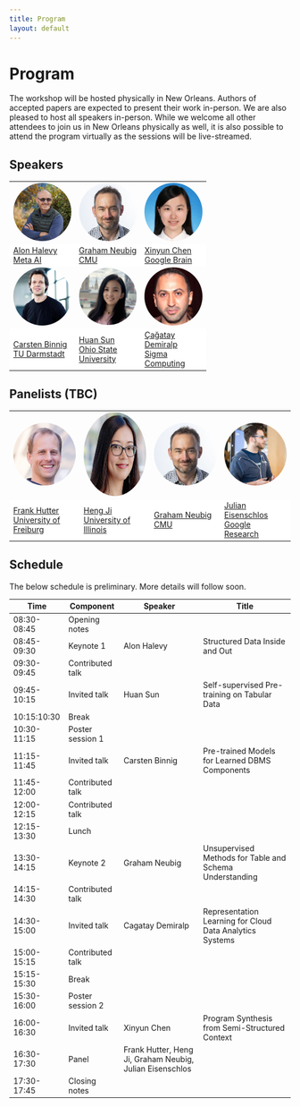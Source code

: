 ```yaml
---
title: Program
layout: default
---
```


# Program

The workshop will be hosted physically in New Orleans. Authors of accepted papers are expected to present their work in-person. We are also pleased to host all speakers in-person. While we welcome all other attendees to join us in New Orleans physically as well, it is also possible to attend the program virtually as the sessions will be live-streamed.

## Speakers
<!-- We are pleased to host the following speakers:
<a href="https://ai.facebook.com/people/alon-halevy/" target="blank">Alon Halevy (keynote)</a>, Meta AI
    <details><summary>Bio</summary>
        Alon Halevy has been a Director at Facebook AI since August 2019. He works on Affective Computing and on data management for artificial intelligence, including the combination of neural and symbolic techniques for data management. Prior to Facebook, he was the CEO of Megagon Labs (2015-2018) and led the Structured Data Research Group at Google Research (2005-2015), where they developed WebTables and Google Fusion Tables. From 1998-2005 he was a professor at the University of Washington, where he founded the database group. Before that, he was at AT&T Bell Labs (and AT&T Labs) (1993-1997). He founded two startups, Nimble Technology and Transformic Inc. (acquired by Google in 2005). He received his Ph.D in Computer Science from Stanford in 1993 and his Bachelors in Computer Science and Mathematics from the Hebrew University of Jerusalem in 1988. He has authored two books: The Infinite Emotions of Coffee (December, 2011) and Principles of Data Integration (with AnHai Doan and Zack Ives, published in 2012). He is a Fellow of the ACM and a recipient of the PECASE Award and Sloan Fellowship. He and his co-authors received VLDB 10-year Best Paper Awards for their 2008 paper on WebTables and for their 1996 paper on the Information Manifold Data Integration System.
    </details>
<a href="http://www.phontron.com/" target="blank">Graham Neubig (keynote)</a>, Carnegie Mellon University
    <details><summary>Bio</summary>
    Graham Neubig is an associate professor at the Language Technologies Institute of Carnegie Mellon University. His research focuses on multilingual natural language processing, natural language interfaces to computers, and machine learning methods for NLP, with the final goal of every person in the world being able to communicate with each-other, and with computers in their own language. He also contributes to making NLP research more accessible through open publishing of research papers, advanced NLP course materials and video lectures, and open-source software, all of which are available on his web site.
    </details>
<a href="https://www.informatik.tu-darmstadt.de/datamanagement/datamanagement/index.en.jsp" target="blank">Carsten Binnig</a>, TU Darmstadt
    <details><summary>Bio</summary>
    Carsten Binnig is a Full Professor in the Computer Science department at at TU Darmstadt and an Adjunct Associate Professor in the Computer Science department at Brown University. Carsten received his PhD at the University of Heidelberg in 2008. Afterwards, he spent time as a postdoctoral researcher in the Systems Group at ETH Zurich and at SAP working on in-memory databases. Currently, his research focus is on the design of scalable data management systems, databases and modern hardware as well as machine learning for scalable systems. His work has been awarded with a Google Faculty Award, as well as multiple best paper and best demo awards for his research.
    </details>
<a href="https://www.microsoft.com/en-us/research/people/beichen/" target="blank">Bei Chen</a>, Microsoft Research
    <details><summary>Bio</summary>
    Bei Chen (陈蓓) is a senior researcher at Microsoft Research Asia. She joined Microsoft in 2017 after receiving her Ph.D. degree from Department of Computer Science and Technology in Tsinghua University. Her research interests are primarily on machine learning and its applications in natural language processing and data mining, especially latent feature models, probabilistic graphical models, Bayesian nonparametrics, reinforcement learning and deep learning.
    </details>
<a href="https://hci.stanford.edu/~cagatay/" target="blank">Çağatay Demiralp</a>, Sigma Computing
    <details><summary>Bio</summary>
    Çağatay is Chief Research Scientist at Sigma Computing. Previously, he was a senior research scientist at Megagon Labs, a visiting researcher with the data systems group at MIT CSAIL, and a research staff member at IBM Research. Between 2012-2014, he was a postdoctoral scholar at Stanford and member of IDL at the University of Washington. Çağatay obtained his PhD from Brown University and also co-founded Fitnescity, a startup providing easy access and data analytics for wellness lab tests.
    His current research focuses on solving problems at the intersection of Data Systems + Artificial Intelligence + Human-Computer Interaction at scale.
    </details>
<a href="http://web.cse.ohio-state.edu/~sun.397/" target="blank">Huan Sun</a>, Ohio State University
    <details><summary>Bio</summary>
    Huan Sun is an assistant professor in the Department of Computer Science
    and Engineering at the Ohio State University. She was a visiting scientist at
    the University of Washington in the first half of 2016, and received a Ph.D.
    in Computer Science from University of California, Santa Barbara (2015)
    and a B.S. in EEIS from the University of Science and Technology of China
    (2010). Her research interests lie in data mining and machine learning, with
    emphasis on question answering, text mining and understanding, network
    analysis, and human behavior understanding. Huan received the SIGKDD
    Ph.D. Dissertation Runner-Up Award (2016), the honor of being MIT EECS
    Rising Stars (2015), the UC Regents’ Special Fellowship (2010, 2014), and
    the CS Ph.D. Progress Award (2014).
    </details>
<a href="https://jungyhuk.github.io/" target="blank">Xinyun Chen</a>, Google Brain
    <details><summary>Bio</summary>
    Xinyun Chen is a senior research scientist at Google Brain. She obtained her Ph.D. degree at UC Berkeley, working with Prof. Dawn Song. Her research lies at the intersection of deep learning, programming languages, and security. Her recent research focuses on neural program synthesis and adversarial machine learning. She received the Facebook Fellowship in 2020, and Rising Stars in Machine Learning in 2021. Her work SpreadsheetCoder for spreadsheet formula prediction was integrated into Google Sheets, and she was part of the AlphaCode team when she interned at DeepMind.
    </details> -->


<table border="0" style="border:none; border-collapse:collapse; width: 70%; cellspacing:0; cellpadding:0" >
    <tr style="border:none"  align="left">
      <td style="border:none" width="33%"><a href="https://ai.facebook.com/people/alon-halevy/" target="blank"><img src="assets/ah.jpg" width="150px" align="bottom" style="border-radius: 50%"></a></td>
      <td style="border:none" width="33%"><a href="http://www.phontron.com/" target="blank"><img src="assets/gn.jpg" width="150px" align="bottom" style="border-radius: 50%"></a></td>
      <td style="border:none" width="33%"><a href="https://jungyhuk.github.io/" target="blank"><img src="assets/xc.jpg" width="150px" align="bottom" style="border-radius: 50%"></a></td>   
    </tr>
    <tr style="border:none" align="left">
      <td style="border:none" bgcolor="white"><a href="https://ai.facebook.com/people/alon-halevy/" target="blank">Alon Halevy<br>Meta AI</a></td>
      <td style="border:none" bgcolor="white"><a href="http://www.phontron.com/" target="blank">Graham Neubig<br>CMU</a></td>
      <td style="border:none" bgcolor="white"><a href="https://jungyhuk.github.io/" target="blank">Xinyun Chen<br>Google Brain</a></td>
    </tr>
    <tr style="border:none" align="left">
      <td style="border:none" width="33%"><a href="https://www.informatik.tu-darmstadt.de/fb20/organisation_fb20/professuren_und_gruppenleitungen/fb20professuren_und_gruppenleitungen_detailseite_21760.de.jsp" target="blank"><img src="assets/cb.jpg" width="150px" align="bottom" style="border-radius: 50%"></a></td>   
      <td style="border:none" width="33%"><a href="http://web.cse.ohio-state.edu/~sun.397/" target="blank"><img src="assets/hs.jpg" width="150px" align="bottom" style="border-radius: 50%"></a></td>
      <td style="border:none" width="33%"><a href="https://hci.stanford.edu/~cagatay/" target="blank"><img src="assets/cd.jpg" width="150px" align="bottom" style="border-radius: 50%"></a></td>
    <tr style="border:none" align="left">
      <td style="border:none" bgcolor="white"><a href="https://www.informatik.tu-darmstadt.de/fb20/organisation_fb20/professuren_und_gruppenleitungen/fb20professuren_und_gruppenleitungen_detailseite_21760.de.jsp" target="blank">Carsten Binnig<br>TU Darmstadt</a></td>
      <td style="border:none" bgcolor="white"><a href="http://web.cse.ohio-state.edu/~sun.397/" target="blank">Huan Sun<br>Ohio State University</a></td>
      <td style="border:none" bgcolor="white"><a href="https://hci.stanford.edu/~cagatay/" target="blank">Çağatay Demiralp<br>Sigma Computing</a></td>   
    </tr>
</table>


## Panelists (TBC)

<table border="0" style="border:none; border-collapse:collapse; width: 100%; cellspacing:0; cellpadding:0" >
    <tr style="border:none"  align="left">
      <td style="border:none" width="25%"><a href="https://ml.informatik.uni-freiburg.de/profile/hutter/" target="blank"><img src="assets/fh.png" width="150px" align="bottom" style="border-radius: 50%"></a></td>
      <td style="border:none" width="25%"><a href="http://blender.cs.illinois.edu/hengji.html" target="blank"><img src="assets/hj.png" width="150px" height="150px" align="bottom" style="border-radius: 50%"></a></td>
      <td style="border:none" width="25%"><a href="http://www.phontron.com/" target="blank"><img src="assets/gn.jpg" width="150px" align="bottom" style="border-radius: 50%"></a></td>
    <td style="border:none" width="25%"><a href="https://eisenjulian.github.io/" target="blank"><img src="assets/je.jpg" width="150px" align="bottom" style="border-radius: 50%"></a></td>
    </tr>
    <tr style="border:none" align="left">
      <td style="border:none" bgcolor="white"><a href="https://ml.informatik.uni-freiburg.de/profile/hutter/" target="blank">Frank Hutter<br>University of Freiburg</a></td>
      <td style="border:none" bgcolor="white"><a href="http://blender.cs.illinois.edu/hengji.html" target="blank">Heng Ji<br>University of Illinois</a></td>
      <td style="border:none" bgcolor="white"><a href="http://www.phontron.com/" target="blank">Graham Neubig<br>CMU</a></td>
      <td style="border:none" bgcolor="white"><a href="https://eisenjulian.github.io/" target="blank">Julian Eisenschlos<br>Google Research</a></td>
    </tr>
</table>



## Schedule

The below schedule is preliminary. More details will follow soon.

| Time | Component | Speaker | Title |
| --- | --- | --- | --- |
| 08:30-08:45 | Opening notes |  |  |
| 08:45-09:30 | Keynote 1 | Alon Halevy | Structured Data Inside and Out |
| 09:30-09:45 | Contributed talk |  |  |
| 09:45-10:15 | Invited talk | Huan Sun | Self-supervised Pre-training on Tabular Data |
| 10:15:10:30 | Break |  |  |
| 10:30-11:15 | Poster session 1 |  |  |
| 11:15-11:45 | Invited talk | Carsten Binnig | Pre-trained Models for Learned DBMS Components |
| 11:45-12:00 | Contributed talk |  |  |
| 12:00-12:15 | Contributed talk |  |  |
| 12:15-13:30 | Lunch |  |  |
| 13:30-14:15 | Keynote 2 | Graham Neubig | Unsupervised Methods for Table and Schema Understanding |
| 14:15-14:30 | Contributed talk |  |  |
| 14:30-15:00 | Invited talk | Cagatay Demiralp | Representation Learning for Cloud Data Analytics Systems |
| 15:00-15:15 | Contributed talk |  |  |
| 15:15-15:30 | Break |  |  |
| 15:30-16:00 | Poster session 2 |  |  |
| 16:00-16:30 | Invited talk | Xinyun Chen | Program Synthesis from Semi-Structured Context |
| 16:30-17:30 | Panel | Frank Hutter, Heng Ji, Graham Neubig, Julian Eisenschlos |  |
| 17:30-17:45 | Closing notes |  |  |
